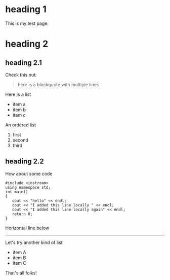 # heading 1
This is my test page.

# heading 2
## heading 2.1
Check this out:
> here is a blockquote
> with multiple lines

Here is a list
* item a
* item b
* item c

An ordered list
1. first
2. second
3. third

## heading 2.2

How about some code
```
#include <iostream>
using namespace std;
int main()
{
   cout << "hello" << endl;
   cout << "I added this line locally " << endl;
   cout << "I added this line locally again" << endl;
   return 0;
}
```
Horizontal line below

---
Let's try another kind of list
- item A
- item B
- item C

That's all folks!
